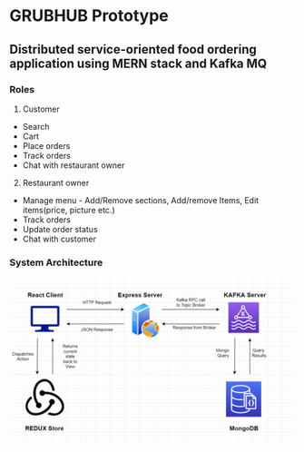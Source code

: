 # GRUBHUB Prototype

## Distributed service-oriented food ordering application using MERN stack and Kafka MQ

### Roles

1. Customer
* Search
* Cart
* Place orders
* Track orders
* Chat with restaurant owner

2. Restaurant owner
* Manage menu - Add/Remove sections, Add/remove Items, Edit items(price, picture etc.)
* Track orders
* Update order status
* Chat with customer

### System Architecture

![System Architecture](https://github.com/shailesh-nyk/GrubHub-Prototype/blob/master/sys_arch.png)
